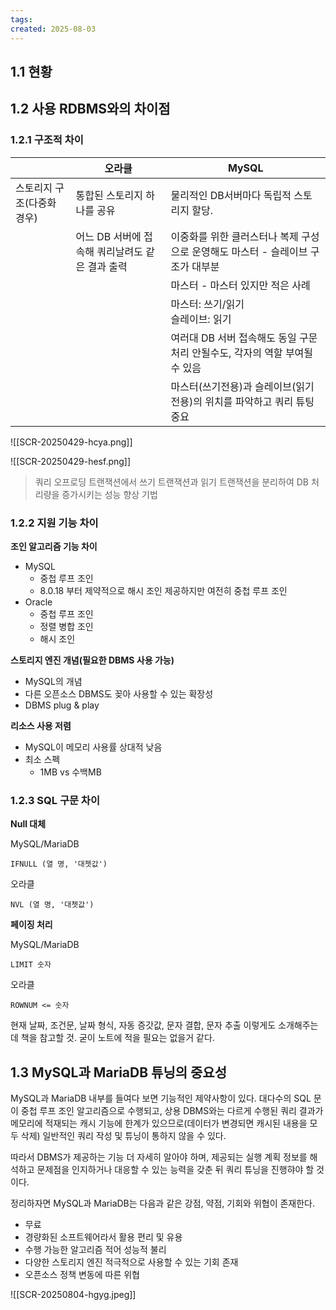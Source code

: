 ```yaml
---
tags: 
created: 2025-08-03
---
```

## 1.1 현황
## 1.2 사용 RDBMS와의 차이점
### 1.2.1 구조적 차이
|                 | 오라클                          | MySQL                                         |
| --------------- | ---------------------------- | --------------------------------------------- |
| 스토리지 구조(다중화 경우) | 통합된 스토리지 하나를 공유              | 물리적인 DB서버마다 독립적 스토리지 할당.                      |
|                 | 어느 DB 서버에 접속해 쿼리날려도 같은 결과 출력 | 이중화를 위한 클러스터나 복제 구성으로 운영해도 마스터 - 슬레이브 구조가 대부분 |
|                 |                              | 마스터 - 마스터 있지만 적은 사례                           |
|                 |                              | 마스터: 쓰기/읽기<br>슬레이브: 읽기                        |
|                 |                              | 여러대 DB 서버 접속해도 동일 구문 처리 안될수도, 각자의 역할 부여될 수 있음 |
|                 |                              | 마스터(쓰기전용)과 슬레이브(읽기전용)의 위치를 파악하고 쿼리 튜팅 중요      |

![[SCR-20250429-hcya.png]]

![[SCR-20250429-hesf.png]]

> 쿼리 오프로딩
> 트랜잭션에서 쓰기 트랜잭션과 읽기 트랜잭션을 분리하여 DB 처리량을 증가시키는 성능 향상 기법
### 1.2.2 지원 기능 차이
**조인 알고리즘 기능 차이**
- MySQL
	- 중첩 루프 조인
	- 8.0.18 부터 제약적으로 해시 조인 제공하지만 여전히 중첩 루프 조인
- Oracle
	- 중첩 루프 조인
	- 정렬 병합 조인
	- 해시 조인

**스토리지 엔진 개념(필요한 DBMS 사용 가능)**
- MySQL의 개념
- 다른 오픈소스 DBMS도 꽂아 사용할 수 있는 확장성
- DBMS plug & play

**리소스 사용 저렴**
- MySQL이 메모리 사용률 상대적 낮음
- 최소 스펙
	- 1MB vs 수백MB

### 1.2.3 SQL 구문 차이
**Null 대체**

MySQL/MariaDB
```
IFNULL (열 명, '대쳇값')
```
오라클
```
NVL (열 명, '대쳇값')
```

**페이징 처리**

MySQL/MariaDB
```
LIMIT 숫자
```
오라클
```
ROWNUM <= 숫자
```

현재 날짜, 조건문, 날짜 형식, 자동 증갓값, 문자 결합, 문자 추출 이렇게도 소개해주는데 책을 참고할 것. 굳이 노트에 적을 필요는 없을거 같다.

## 1.3 MySQL과 MariaDB 튜닝의 중요성
MySQL과 MariaDB 내부를 들여다 보면 기능적인 제약사항이 있다. 대다수의 SQL 문이 중첩 루프 조인 알고리즘으로 수행되고, 상용 DBMS와는 다르게 수행된 쿼리 결과가 메모리에 적재되는 캐시 기능에 한계가 있으므로(데이터가 변경되면 캐시된 내용을 모두 삭제) 일반적인 쿼리 작성 및 튜닝이 통하지 않을 수 있다.

따라서 DBMS가 제공하는 기능 더 자세히 알아야 하며, 제공되는 실행 계획 정보를 해석하고 문제점을 인지하거나 대응할 수 있는 능력을 갖춘 뒤 쿼리 튜닝을 진행햐야 할 것이다.

정리하자면 MySQL과 MariaDB는 다음과 같은 강점, 약점, 기회와 위협이 존재한다.
- 무료
- 경량화된 소프트웨어라서 활용 편리 및 유용
- 수행 가능한 알고리즘 적어 성능적 불리
- 다양한 스토리지 엔진 적극적으로 사용할 수 있는 기회 존재
- 오픈소스 정책 변동에 따른 위협

![[SCR-20250804-hgyg.jpeg]]

